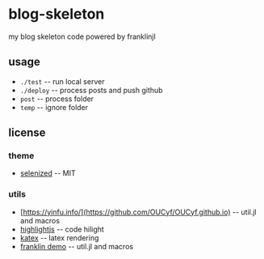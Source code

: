 # blog-skeleton
my blog skeleton code powered by franklinjl

## usage
- `./test` -- run local server
- `./deploy` -- process posts and push github
- `post` -- process folder
- `temp` -- ignore folder

## license
### theme
- [selenized](https://github.com/jan-warchol/selenized) -- MIT
### utils
- [https://yinfu.info/](https://github.com/OUCyf/OUCyf.github.io) -- util.jl and macros
- [highlightjs](https://highlightjs.org/) -- code hilight
- [katex](https://katex.org/) -- latex rendering
- [franklin demo](https://github.com/tlienart/Franklin.jl/tree/master/demos) -- util.jl and macros
